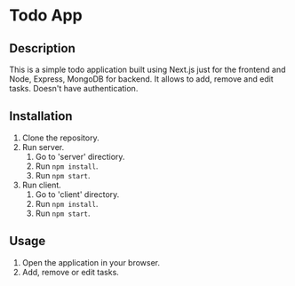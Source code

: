 # Todo App

## Description

This is a simple todo application built using Next.js just for the frontend and Node, Express, MongoDB for backend. It allows to add, remove and edit tasks. Doesn't have authentication.

## Installation

1. Clone the repository.
2. Run server.
   1. Go to 'server' directiory.
   2. Run `npm install`.
   3. Run `npm start`.
3. Run client.
   1. Go to 'client' directory.
   2. Run `npm install`.
   3. Run `npm start`.

## Usage

1. Open the application in your browser.
2. Add, remove or edit tasks.
